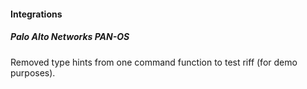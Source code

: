 
#### Integrations

##### Palo Alto Networks PAN-OS

Removed type hints from one command function to test riff (for demo purposes).
